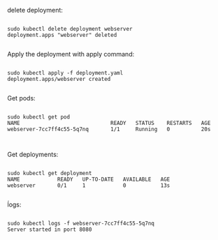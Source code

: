 

delete deployment:

```

sudo kubectl delete deployment webserver
deployment.apps "webserver" deleted


```


Apply the deployment with apply command:

```

sudo kubectl apply -f deployment.yaml 
deployment.apps/webserver created


```


Get pods:
```

sudo kubectl get pod
NAME                             READY   STATUS    RESTARTS   AGE
webserver-7cc7ff4c55-5q7nq       1/1     Running   0          20s



```


Get deployments:
```

sudo kubectl get deployment
NAME            READY   UP-TO-DATE   AVAILABLE   AGE
webserver       0/1     1            0           13s


```



ĺogs:

```

sudo kubectl logs -f webserver-7cc7ff4c55-5q7nq
Server started in port 8080


```
